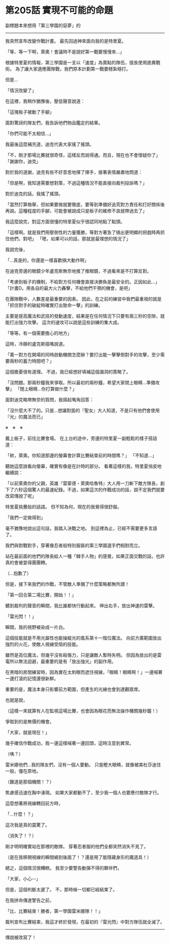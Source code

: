 # 第205話 實現不可能的命題

副標題本來想用「第三學園的惡夢」的

---

我突然宣布改變作戰計畫。
最先回過神來面向我的是特里夏。

「等、等一下啊，萊奧！會議時不是說好第一戰要慢慢來...」

根據特里夏的情報，第三學園是一支以「速度」為賣點的隊伍，擅長使用詭異戰術。
為了讓大家適應團隊戰，我們原本計劃第一戰要穩紮穩打。

但是...

「情況改變了」

在這裡，我稍作猶豫後，壓低聲音說道：

「這塊板子被動了手腳」

面對驚訝的隊友們，我告訴他們物品鑑定的結果。

「你們可能不太相信...」

我最後這麼補充道，迪克代表大家搖了搖頭。

「不，剛才那場比賽就很奇怪，這樣反而說得通。而且，現在也不會懷疑你了」
「謝謝你，迪克」

對於我的道謝，迪克有些不好意思地揮了揮手，接著表情嚴肅地問道：

「但是啊，我知道需要想對策，不過這種情況不能直接向裁判投訴嗎？」

對於迪克的話，我搖了搖頭。

「當然打算檢舉，但如果要做就要徹底，要等到準備好追究對方責任和打好關係後再說。這種程度的手腳，可能會被說成只是板子的維修不良就帶過去了」

我這麼說完，對這方面很懂的特里夏似乎很認同地點了點頭。

「這樣啊。就是我們用壓倒性的力量獲勝，等對方著急了搞出更明顯的把戲時再抓住他們，對吧」
「嗯，如果可以的話，那就是最理想的情況了」

我說完後，

「...真是的，你還是一樣喜歡搞大動作啊」

在迪克旁邊的眼鏡少年盧克斯無奈地推了推眼鏡，不過看來是不打算反對。

「考慮到板子的機制，不給對方任何機會直接決勝負是最安全的。正因如此...」
「計畫D。用各自的最大火力轟擊，不給他們干預的機會，是吧」

在團隊戰中，人數差是最重要的因素。
因此，在之前的練習中我們最重視的就是「抓住對手的破綻時確實打出致命一擊」的訓練。

主要是提高魔法和武技的發動速度，結果是在任何情況下只要有兩三秒的空隙，就能打出強力攻擊。
這次的速攻可以說是這些訓練的集大成。

「等等。有一個需要擔心的地方」

這時，冷靜的盧克斯插嘴說道。

「萬一對方在開場的同時啟動機關怎麼辦？要打出能一擊擊倒對手的攻擊，至少需要兩秒的蓄力時間吧？」

這個擔憂很有道理。
不過，我已經想好填補這個漏洞的策略了。

「沒問題。那兩秒鐘我來爭取。所以最初的兩秒鐘，希望大家閉上眼睛...準備攻擊」
「閉上眼睛...你打算做什麼？」

面對迪克略帶無奈的質問，我揚起嘴角回答：

「沒什麼大不了的。只是...想讓對面的『聖女』大人知道，不是只有他們會使用『光』的魔法而已」

※　※　※

戴上板子，前往比賽會場。
在上台的途中，旁邊的特里夏一副輕鬆的樣子搭話道：

「欸，萊奧。你知道那邊的螢幕會計算比賽結束前的時間嗎？」
「不知道...」

聽她這麼說看向螢幕，確實有像是在計時的部分。
看著這樣的我，特里夏俏皮地繼續說：

「以前萊奧你的父親，英雄『雷蒙德・萊奧哈魯特』大人用一刀斬下敵方隊長，創下了六秒這個驚人的最速紀錄。不過，如果這次的作戰成功的話，說不定我們就要改寫傳說了呢」

特里夏挑釁般的話語。
但不知為何，現在的我覺得很舒服。

「我們一定做得到」

毫不猶豫地說出這句話，我踏入決戰之地。
到這裡為止，已經不需要更多言語了。

我們與對戰對手，穿著像忍者般特別服裝的第三學園選手們相對而立。

站在最前面的他們的隊長給人一種「棘手人物」的感覺，如果正面交戰的話，也許真的會被耍得團團轉。

（...抱歉了）

但是，接下來我們的作戰，不管敵人準備了什麼策略都無所謂！

「第一回合第二場比賽，開始！！」

聽到裁判的聲音的瞬間，我比誰都快行動起來。
伸出右手，放出神速的雷擊。

「雷光閃！！」

瞬間，我的視野被染成一片白。

這個技能就是不用光屬性也能操縱光的風系第十一階位魔法。
向前方廣範圍放出強烈的火花，使敵人視線受阻的技能。

雖然是高位魔法，但幾乎沒有殺傷力，只是讓敵人暫時失明。
但因為放出的是雷電所以無法迴避，最重要的是有「放出強光」的副作用。

在黑暗的房間練習時，因為實在太刺眼而遮住視線，「眼睛！眼睛啊！」一邊喊著一邊打滾的記憶還很新鮮。

重要的是，魔法本身只影響前方範圍，但產生的光線也會到達觀眾席。

也就是說，

（這樣一來就算有人在監視這場比賽，也會因為眼花而無法操作機關幾秒鐘！）

爭取到的是無價的機會。

「大家，就是現在！」

幾乎確信作戰成功，我一邊這樣喊著一邊回頭，這時注意到異常。

（咦？）

雷米娜他們...我的隊友們，沒有一個人要動。
只是瞪大眼睛，就像被美杜莎迷住一般，僵在原地。

（難道是那個機關！？）

焦慮感迅速在胸中湧現。
如果大家都動不了，至少我一個人也要應付敵隊才行。

這麼想著將視線轉回前方時，

「...什麼！？」

這次我是真的震驚了。

（消失了！？）

剛才明明確實站在那裡的敵隊。
穿著忍者服的他們全都突然消失不見了。

（是在我移開視線的瞬間繞到後面了！？還是用了能隱藏身形的魔道具！）

總之，這個情況很糟糕。
我至少要警告動彈不得的夥伴們，

「大家，小心--」

但是，這個判斷太遲了。
不，那時候一切都已經結束了。

在我拼命傳達警告之前，

「比、比賽結束！勝者，第一學園雷米娜隊！！」

裁判宣布比賽結束，我這才終於發現，在最初的『雷光閃』中對方隊伍就全滅了。

---

傳說被改寫了！
